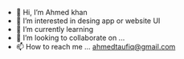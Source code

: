 - 👋 Hi, I’m Ahmed khan
- 👀 I’m interested in desing app or website UI
- 🌱 I’m currently learning 
- 💞️ I’m looking to collaborate on ...
- 📫 How to reach me ... ahmedtaufiq@gmail.com

<!---
TechnoAhmed/TechnoAhmed is a ✨ special ✨ repository because its `README.md` (this file) appears on your GitHub profile.
You can click the Preview link to take a look at your changes.
--->
